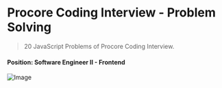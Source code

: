 # Procore Coding Interview - Problem Solving

> 20 JavaScript Problems of Procore Coding Interview.

#### Position: Software Engineer II - Frontend

![Image](https://github.com/user-attachments/assets/8512a0bc-36a8-4ecc-9c89-87a176216bb4)
